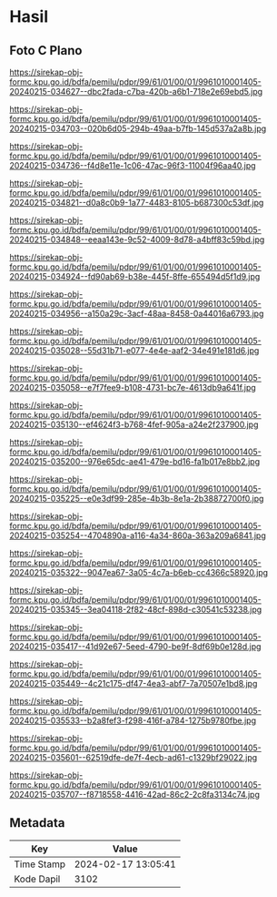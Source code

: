 # Hasil

## Foto C Plano

https://sirekap-obj-formc.kpu.go.id/bdfa/pemilu/pdpr/99/61/01/00/01/9961010001405-20240215-034627--dbc2fada-c7ba-420b-a6b1-718e2e69ebd5.jpg

https://sirekap-obj-formc.kpu.go.id/bdfa/pemilu/pdpr/99/61/01/00/01/9961010001405-20240215-034703--020b6d05-294b-49aa-b7fb-145d537a2a8b.jpg

https://sirekap-obj-formc.kpu.go.id/bdfa/pemilu/pdpr/99/61/01/00/01/9961010001405-20240215-034736--f4d8e11e-1c06-47ac-96f3-11004f96aa40.jpg

https://sirekap-obj-formc.kpu.go.id/bdfa/pemilu/pdpr/99/61/01/00/01/9961010001405-20240215-034821--d0a8c0b9-1a77-4483-8105-b687300c53df.jpg

https://sirekap-obj-formc.kpu.go.id/bdfa/pemilu/pdpr/99/61/01/00/01/9961010001405-20240215-034848--eeaa143e-9c52-4009-8d78-a4bff83c59bd.jpg

https://sirekap-obj-formc.kpu.go.id/bdfa/pemilu/pdpr/99/61/01/00/01/9961010001405-20240215-034924--fd90ab69-b38e-445f-8ffe-655494d5f1d9.jpg

https://sirekap-obj-formc.kpu.go.id/bdfa/pemilu/pdpr/99/61/01/00/01/9961010001405-20240215-034956--a150a29c-3acf-48aa-8458-0a44016a6793.jpg

https://sirekap-obj-formc.kpu.go.id/bdfa/pemilu/pdpr/99/61/01/00/01/9961010001405-20240215-035028--55d31b71-e077-4e4e-aaf2-34e491e181d6.jpg

https://sirekap-obj-formc.kpu.go.id/bdfa/pemilu/pdpr/99/61/01/00/01/9961010001405-20240215-035058--e7f7fee9-b108-4731-bc7e-4613db9a641f.jpg

https://sirekap-obj-formc.kpu.go.id/bdfa/pemilu/pdpr/99/61/01/00/01/9961010001405-20240215-035130--ef4624f3-b768-4fef-905a-a24e2f237900.jpg

https://sirekap-obj-formc.kpu.go.id/bdfa/pemilu/pdpr/99/61/01/00/01/9961010001405-20240215-035200--976e65dc-ae41-479e-bd16-fa1b017e8bb2.jpg

https://sirekap-obj-formc.kpu.go.id/bdfa/pemilu/pdpr/99/61/01/00/01/9961010001405-20240215-035225--e0e3df99-285e-4b3b-8e1a-2b38872700f0.jpg

https://sirekap-obj-formc.kpu.go.id/bdfa/pemilu/pdpr/99/61/01/00/01/9961010001405-20240215-035254--4704890a-a116-4a34-860a-363a209a6841.jpg

https://sirekap-obj-formc.kpu.go.id/bdfa/pemilu/pdpr/99/61/01/00/01/9961010001405-20240215-035322--9047ea67-3a05-4c7a-b6eb-cc4366c58920.jpg

https://sirekap-obj-formc.kpu.go.id/bdfa/pemilu/pdpr/99/61/01/00/01/9961010001405-20240215-035345--3ea04118-2f82-48cf-898d-c30541c53238.jpg

https://sirekap-obj-formc.kpu.go.id/bdfa/pemilu/pdpr/99/61/01/00/01/9961010001405-20240215-035417--41d92e67-5eed-4790-be9f-8df69b0e128d.jpg

https://sirekap-obj-formc.kpu.go.id/bdfa/pemilu/pdpr/99/61/01/00/01/9961010001405-20240215-035449--4c21c175-df47-4ea3-abf7-7a70507e1bd8.jpg

https://sirekap-obj-formc.kpu.go.id/bdfa/pemilu/pdpr/99/61/01/00/01/9961010001405-20240215-035533--b2a8fef3-f298-416f-a784-1275b9780fbe.jpg

https://sirekap-obj-formc.kpu.go.id/bdfa/pemilu/pdpr/99/61/01/00/01/9961010001405-20240215-035601--62519dfe-de7f-4ecb-ad61-c1329bf29022.jpg

https://sirekap-obj-formc.kpu.go.id/bdfa/pemilu/pdpr/99/61/01/00/01/9961010001405-20240215-035707--f8718558-4416-42ad-86c2-2c8fa3134c74.jpg


## Metadata

| Key        | Value               |
| ---------- | ------------------- |
| Time Stamp | 2024-02-17 13:05:41 |
| Kode Dapil | 3102                |



